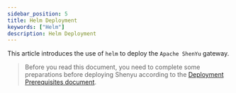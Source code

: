 ```yaml
---
sidebar_position: 5
title: Helm Deployment
keywords: ["Helm"]
description: Helm Deployment
---
```


This article introduces the use of `helm` to deploy the `Apache ShenYu` gateway.

> Before you read this document, you need to complete some preparations before deploying Shenyu according to the [Deployment Prerequisites document](./deployment-before.md).
